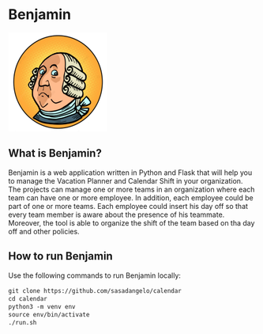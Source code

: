 # Benjamin

![Benjamin](app/static/img/benjamin-logo.png)
## What is Benjamin?

Benjamin is a web application written in Python and Flask that will help you to manage the Vacation Planner and Calendar Shift in your organization. The projects can manage one or more teams in an organization where each team can have one or more employee. In addition, each employee could be part of one or more teams. Each employee could insert his day off so that every team member is aware about the presence of his teammate. Moreover, the tool is able to organize the shift of the team based on tha day off and other policies.

## How to run Benjamin

Use the following commands to run Benjamin locally:

```
git clone https://github.com/sasadangelo/calendar
cd calendar
python3 -m venv env
source env/bin/activate
./run.sh
```
